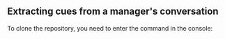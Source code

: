 ## Extracting cues from a manager's conversation
To clone the repository, you need to enter the command in the console:

